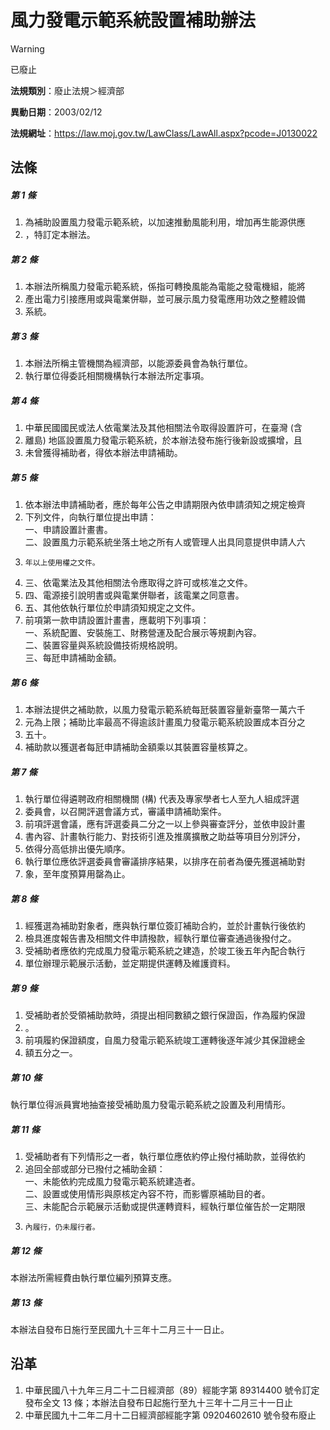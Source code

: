 # 風力發電示範系統設置補助辦法


> [!WARNING]
> 已廢止


**法規類別**：廢止法規＞經濟部

**異動日期**：2003/02/12  

**法規網址**：https://law.moj.gov.tw/LawClass/LawAll.aspx?pcode=J0130022



## 法條
##### 第 1 條
1. 為補助設置風力發電示範系統，以加速推動風能利用，增加再生能源供應
1. ，特訂定本辦法。

##### 第 2 條
1. 本辦法所稱風力發電示範系統，係指可轉換風能為電能之發電機組，能將
1. 產出電力引接應用或與電業併聯，並可展示風力發電應用功效之整體設備
1. 系統。

##### 第 3 條
1. 本辦法所稱主管機關為經濟部，以能源委員會為執行單位。
1. 執行單位得委託相關機構執行本辦法所定事項。

##### 第 4 條
1. 中華民國國民或法人依電業法及其他相關法令取得設置許可，在臺灣 (含
1. 離島) 地區設置風力發電示範系統，於本辦法發布施行後新設或擴增，且
1. 未曾獲得補助者，得依本辦法申請補助。

##### 第 5 條
1. 依本辦法申請補助者，應於每年公告之申請期限內依申請須知之規定檢齊
1. 下列文件，向執行單位提出申請：  
一、申請設置計畫書。  
二、設置風力示範系統坐落土地之所有人或管理人出具同意提供申請人六
1.     年以上使用權之文件。
1. 三、依電業法及其他相關法令應取得之許可或核准之文件。
1. 四、電源接引說明書或與電業併聯者，該電業之同意書。
1. 五、其他依執行單位於申請須知規定之文件。
1. 前項第一款申請設置計畫書，應載明下列事項：  
一、系統配置、安裝施工、財務營運及配合展示等規劃內容。  
二、裝置容量與系統設備技術規格說明。  
三、每瓩申請補助金額。

##### 第 6 條
1. 本辦法提供之補助款，以風力發電示範系統每瓩裝置容量新臺幣一萬六千
1. 元為上限；補助比率最高不得逾該計畫風力發電示範系統設置成本百分之
1. 五十。
1. 補助款以獲選者每瓩申請補助金額乘以其裝置容量核算之。

##### 第 7 條
1. 執行單位得遴聘政府相關機關 (構) 代表及專家學者七人至九人組成評選
1. 委員會，以召開評選會議方式，審議申請補助案件。
1. 前項評選會議，應有評選委員二分之一以上參與審查評分，並依申設計畫
1. 書內容、計畫執行能力、對技術引進及推廣擴散之助益等項目分別評分，
1. 依得分高低排出優先順序。
1. 執行單位應依評選委員會審議排序結果，以排序在前者為優先獲選補助對
1. 象，至年度預算用罄為止。

##### 第 8 條
1. 經獲選為補助對象者，應與執行單位簽訂補助合約，並於計畫執行後依約
1. 檢具進度報告書及相關文件申請撥款，經執行單位審查通過後撥付之。
1. 受補助者應依約完成風力發電示範系統之建造，於竣工後五年內配合執行
1. 單位辦理示範展示活動，並定期提供運轉及維護資料。

##### 第 9 條
1. 受補助者於受領補助款時，須提出相同數額之銀行保證函，作為履約保證
1. 。
1. 前項履約保證額度，自風力發電示範系統竣工運轉後逐年減少其保證總金
1. 額五分之一。

##### 第 10 條
執行單位得派員實地抽查接受補助風力發電示範系統之設置及利用情形。

##### 第 11 條
1. 受補助者有下列情形之一者，執行單位應依約停止撥付補助款，並得依約
1. 追回全部或部分已撥付之補助金額：  
一、未能依約完成風力發電示範系統建造者。  
二、設置或使用情形與原核定內容不符，而影響原補助目的者。  
三、未能配合示範展示活動或提供運轉資料，經執行單位催告於一定期限
1.     內履行，仍未履行者。

##### 第 12 條
本辦法所需經費由執行單位編列預算支應。

##### 第 13 條
本辦法自發布日施行至民國九十三年十二月三十一日止。

## 沿革
1. 中華民國八十九年三月二十二日經濟部（89）經能字第 89314400 號令訂定發布全文 13 條；本辦法自發布日起施行至九十三年十二月三十一日止
1. 中華民國九十二年二月十二日經濟部經能字第 09204602610  號令發布廢止
